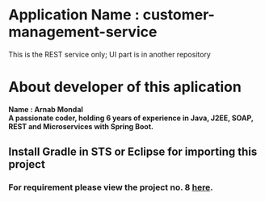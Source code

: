 # Application Name : customer-management-service
This is the REST service only; UI part is in another repository

# About developer of this aplication
  <b>Name :<b> Arnab Mondal<br>
  A passionate coder, holding 6 years of experience in Java, J2EE, SOAP, REST and Microservices with Spring Boot.
  
  
  
## Install Gradle in STS or Eclipse for importing this project

### For requirement please view the project no. 8 <a href="https://blog.codewithdan.com/10-angular-and-typescript-projects-to-take-you-from-zero-to-hero/" target="_blank">here</a>.
  

